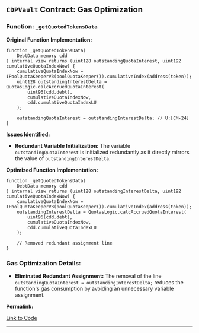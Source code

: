 ## `CDPVault` Contract: Gas Optimization

### Function: `_getQuotedTokensData`

**Original Function Implementation:**

```solidity
function _getQuotedTokensData(
    DebtData memory cdd
) internal view returns (uint128 outstandingQuotaInterest, uint192 cumulativeQuotaIndexNow) {
    cumulativeQuotaIndexNow = IPoolQuotaKeeperV3(poolQuotaKeeper()).cumulativeIndex(address(token));
    uint128 outstandingInterestDelta = QuotasLogic.calcAccruedQuotaInterest(
        uint96(cdd.debt),
        cumulativeQuotaIndexNow,
        cdd.cumulativeQuotaIndexLU
    );

    outstandingQuotaInterest = outstandingInterestDelta; // U:[CM-24]
}
```

**Issues Identified:**

- **Redundant Variable Initialization:** The variable `outstandingQuotaInterest` is initialized redundantly as it directly mirrors the value of `outstandingInterestDelta`.

**Optimized Function Implementation:**

```solidity
function _getQuotedTokensData(
    DebtData memory cdd
) internal view returns (uint128 outstandingInterestDelta, uint192 cumulativeQuotaIndexNow) {
    cumulativeQuotaIndexNow = IPoolQuotaKeeperV3(poolQuotaKeeper()).cumulativeIndex(address(token));
    outstandingInterestDelta = QuotasLogic.calcAccruedQuotaInterest(
        uint96(cdd.debt),
        cumulativeQuotaIndexNow,
        cdd.cumulativeQuotaIndexLU
    );

    // Removed redundant assignment line
}
```

### Gas Optimization Details:

- **Eliminated Redundant Assignment:** The removal of the line `outstandingQuotaInterest = outstandingInterestDelta;` reduces the function's gas consumption by avoiding an unnecessary variable assignment.

**Permalink:**

[Link to Code](https://github.com/code-423n4/2024-07-loopfi/blob/57871f64bdea450c1f04c9a53dc1a78223719164/src/CDPVault.sol#L484-L495)

---